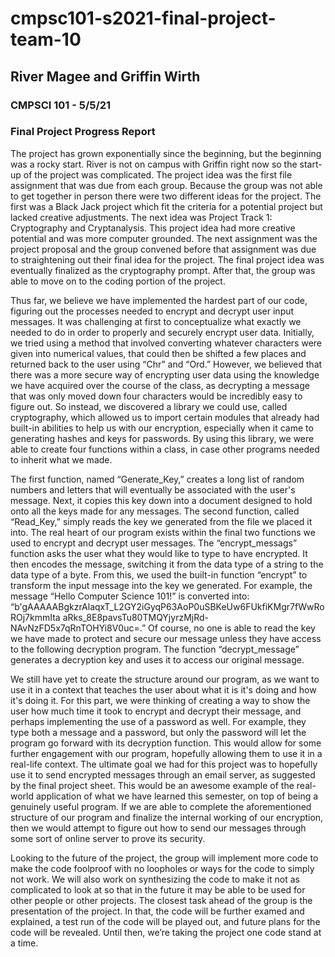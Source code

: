 # cmpsc101-s2021-final-project-team-10
## River Magee and Griffin Wirth
### CMPSCI 101 - 5/5/21
### Final Project Progress Report

The project has grown exponentially since the beginning, but the beginning was a rocky
start. River is not on campus with Griffin right now so the start-up of the project was
complicated. The project idea was the first file assignment that was due from each group.
Because the group was not able to get together in person there were two different ideas for the
project. The first was a Black Jack project which fit the criteria for a potential project but lacked
creative adjustments. The next idea was Project Track 1: Cryptography and Cryptanalysis. This
project idea had more creative potential and was more computer grounded. The next assignment
was the project proposal and the group convened before that assignment was due to straightening
out their final idea for the project. The final project idea was eventually finalized as the
cryptography prompt. After that, the group was able to move on to the coding portion of the
project.

Thus far, we believe we have implemented the hardest part of our code, figuring out the
processes needed to encrypt and decrypt user input messages. It was challenging at first to
conceptualize what exactly we needed to do in order to properly and securely encrypt user data.
Initially, we tried using a method that involved converting whatever characters were given into
numerical values, that could then be shifted a few places and returned back to the user using
“Chr” and “Ord.” However, we believed that there was a more secure way of encrypting user
data using the knowledge we have acquired over the course of the class, as decrypting a message
that was only moved down four characters would be incredibly easy to figure out. So instead, we
discovered a library we could use, called cryptography, which allowed us to import certain
modules that already had built-in abilities to help us with our encryption, especially when it came
to generating hashes and keys for passwords. By using this library, we were able to create four
functions within a class, in case other programs needed to inherit what we made.

The first function, named “Generate_Key,” creates a long list of random numbers and
letters that will eventually be associated with the user's message. Next, it copies this key down
into a document designed to hold onto all the keys made for any messages. The second function,
called “Read_Key,” simply reads the key we generated from the file we placed it into. The real
heart of our program exists within the final two functions we used to encrypt and decrypt user
messages. The “encrypt_messags” function asks the user what they would like to type to have
encrypted. It then encodes the message, switching it from the data type of a string to the data
type of a byte. From this, we used the built-in function “encrypt” to transform the input message
into the key we generated. For example, the message “Hello Computer Science 101!” is
converted into:
“b'gAAAAABgkzrAlaqxT_L2GY2iGyqP63AoP0uSBKeUw6FUkfiKMgr7fWwRoROj7kmmIta
aRks_8E8pavsTu80TMQYjyrzMjRd-NAvNzFD5x7qRnTOHYi8V0uc=.”
Of course, no one is able to read the key we have made to protect and secure our message
unless they have access to the following decryption program. The function “decrypt_message”
generates a decryption key and uses it to access our original message.

We still have yet to create the structure around our program, as we want to use it in a
context that teaches the user about what it is it's doing and how it's doing it. For this part, we
were thinking of creating a way to show the user how much time it took to encrypt and decrypt
their message, and perhaps implementing the use of a password as well. For example, they type
both a message and a password, but only the password will let the program go forward with its
decryption function. This would allow for some further engagement with our program, hopefully
allowing them to use it in a real-life context. The ultimate goal we had for this project was to
hopefully use it to send encrypted messages through an email server, as suggested by the final
project sheet. This would be an awesome example of the real-world application of what we have
learned this semester, on top of being a genuinely useful program. If we are able to complete the
aforementioned structure of our program and finalize the internal working of our encryption,
then we would attempt to figure out how to send our messages through some sort of online
server to prove its security.

Looking to the future of the project, the group will implement more code to make the
code foolproof with no loopholes or ways for the code to simply not work. We will also work on
synthesizing the code to make it not as complicated to look at so that in the future it may be able
to be used for other people or other projects. The closest task ahead of the group is the
presentation of the project. In that, the code will be further examed and explained, a test run of
the code will be played out, and future plans for the code will be revealed. Until then, we’re
taking the project one code stand at a time.

